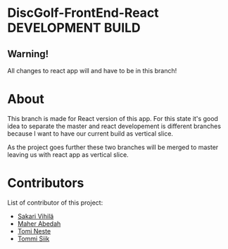 # DiscGolf-FrontEnd-React DEVELOPMENT BUILD

## Warning!
All changes to react app will and have to be in this branch!


# About
This branch is made for React version of this app. For this state it's good idea to separate the master and react developement is different branches because I want to have our current build as vertical slice. 

As the project goes further these two branches will be merged to master leaving us with react app as vertical slice. 


# Contributors
List of contributor of this project:
- [Sakari Vihilä](https://github.com/svihila)
- [Maher Abedah](https://github.com/MaherAbedah)
- [Tomi Neste](https://github.com/nektoplasma)
- [Tommi Siik](https://github.com/tsiika)
